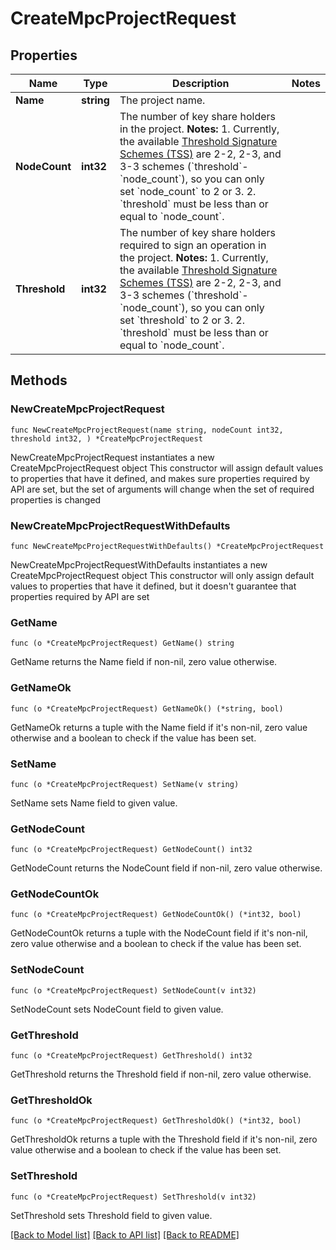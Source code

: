 # CreateMpcProjectRequest

## Properties

Name | Type | Description | Notes
------------ | ------------- | ------------- | -------------
**Name** | **string** | The project name. | 
**NodeCount** | **int32** | The number of key share holders in the project.  **Notes:** 1. Currently, the available [Threshold Signature Schemes (TSS)](https://manuals.cobo.com/en/portal/mpc-wallets/introduction#threshold-signature-scheme-tss) are 2-2, 2-3, and 3-3 schemes (&#x60;threshold&#x60;-&#x60;node_count&#x60;), so you can only set &#x60;node_count&#x60; to 2 or 3.   2. &#x60;threshold&#x60; must be less than or equal to &#x60;node_count&#x60;.  | 
**Threshold** | **int32** | The number of key share holders required to sign an operation in the project.  **Notes:** 1. Currently, the available [Threshold Signature Schemes (TSS)](https://manuals.cobo.com/en/portal/mpc-wallets/introduction#threshold-signature-scheme-tss) are 2-2, 2-3, and 3-3 schemes (&#x60;threshold&#x60;-&#x60;node_count&#x60;), so you can only set &#x60;threshold&#x60; to 2 or 3.   2. &#x60;threshold&#x60; must be less than or equal to &#x60;node_count&#x60;.  | 

## Methods

### NewCreateMpcProjectRequest

`func NewCreateMpcProjectRequest(name string, nodeCount int32, threshold int32, ) *CreateMpcProjectRequest`

NewCreateMpcProjectRequest instantiates a new CreateMpcProjectRequest object
This constructor will assign default values to properties that have it defined,
and makes sure properties required by API are set, but the set of arguments
will change when the set of required properties is changed

### NewCreateMpcProjectRequestWithDefaults

`func NewCreateMpcProjectRequestWithDefaults() *CreateMpcProjectRequest`

NewCreateMpcProjectRequestWithDefaults instantiates a new CreateMpcProjectRequest object
This constructor will only assign default values to properties that have it defined,
but it doesn't guarantee that properties required by API are set

### GetName

`func (o *CreateMpcProjectRequest) GetName() string`

GetName returns the Name field if non-nil, zero value otherwise.

### GetNameOk

`func (o *CreateMpcProjectRequest) GetNameOk() (*string, bool)`

GetNameOk returns a tuple with the Name field if it's non-nil, zero value otherwise
and a boolean to check if the value has been set.

### SetName

`func (o *CreateMpcProjectRequest) SetName(v string)`

SetName sets Name field to given value.


### GetNodeCount

`func (o *CreateMpcProjectRequest) GetNodeCount() int32`

GetNodeCount returns the NodeCount field if non-nil, zero value otherwise.

### GetNodeCountOk

`func (o *CreateMpcProjectRequest) GetNodeCountOk() (*int32, bool)`

GetNodeCountOk returns a tuple with the NodeCount field if it's non-nil, zero value otherwise
and a boolean to check if the value has been set.

### SetNodeCount

`func (o *CreateMpcProjectRequest) SetNodeCount(v int32)`

SetNodeCount sets NodeCount field to given value.


### GetThreshold

`func (o *CreateMpcProjectRequest) GetThreshold() int32`

GetThreshold returns the Threshold field if non-nil, zero value otherwise.

### GetThresholdOk

`func (o *CreateMpcProjectRequest) GetThresholdOk() (*int32, bool)`

GetThresholdOk returns a tuple with the Threshold field if it's non-nil, zero value otherwise
and a boolean to check if the value has been set.

### SetThreshold

`func (o *CreateMpcProjectRequest) SetThreshold(v int32)`

SetThreshold sets Threshold field to given value.



[[Back to Model list]](../README.md#documentation-for-models) [[Back to API list]](../README.md#documentation-for-api-endpoints) [[Back to README]](../README.md)


